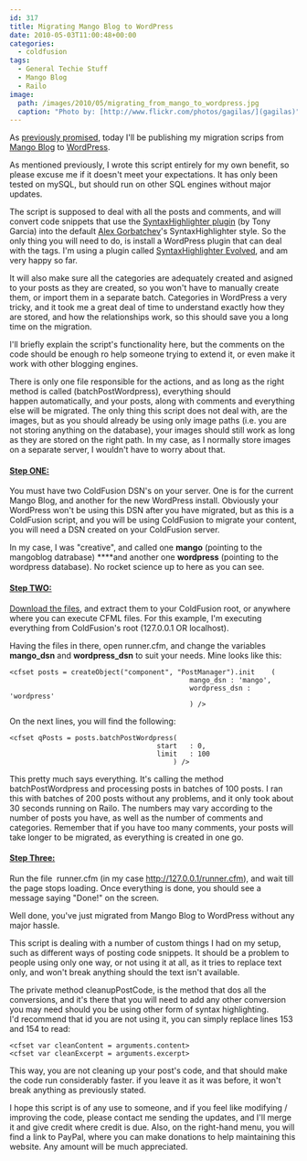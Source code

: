 ```yaml
---
id: 317
title: Migrating Mango Blog to WordPress
date: 2010-05-03T11:00:48+00:00
categories:
  - coldfusion
tags:
  - General Techie Stuff
  - Mango Blog
  - Railo
image: 
  path: /images/2010/05/migrating_from_mango_to_wordpress.jpg
  caption: "Photo by: [http://www.flickr.com/photos/gagilas/](gagilas)"
---
```


As <a title="A change is always welcome" href="https://www.placona.co.uk/293/misc/a-change-is-always-welcome/" target="_self">previously promised</a>, today I'll be publishing my migration scrips from <a title="Mango Blog" href="http://www.mangoblog.org/" target="_blank">Mango Blog</a> to <a title="Wordpress" href="http://wordpress.org/" target="_blank">WordPress</a>.

As mentioned previously, I wrote this script entirely for my own benefit, so please excuse me if it doesn't meet your expectations. It has only been tested on mySQL, but should run on other SQL engines without major updates.

The script is supposed to deal with all the posts and comments, and will convert code snippets that use the <a title="Tony Garcia's syntax highlighter plugin for mango blog" href="http://objectivebias.com/entry/new-and-much-improved-syntaxhighlighter-plugin-for-mango" target="_blank">SyntaxHighlighter plugin</a> (by Tony Garcia) into the default <a title="Alex Gorbatchev Syntax highlighter" href="http://alexgorbatchev.com/SyntaxHighlighter/" target="_blank">Alex Gorbatchev</a>'s SyntaxHighlighter style. So the only thing you will need to do, is install a WordPress plugin that can deal with the tags. I'm using a plugin called <a title="Syntax highlighter plugin" href="http://wordpress.org/extend/plugins/syntaxhighlighter/" target="_blank">SyntaxHighlighter Evolved</a>, and am very happy so far.

It will also make sure all the categories are adequately created and asigned to your posts as they are created, so you won't have to manually create them, or import them in a separate batch. Categories in WordPress a very tricky, and it took me a great deal of time to understand exactly how they are stored, and how the relationships work, so this should save you a long time on the migration.

I'll briefly explain the script's functionality here, but the comments on the code should be enough ro help someone trying to extend it, or even make it work with other blogging engines.

There is only one file responsible for the actions, and as long as the right method is called (batchPostWordpress), everything should happen automatically, and your posts, along with comments and everything else will be migrated. The only thing this script does not deal with, are the images, but as you should already be using only image paths (i.e. you are not storing anything on the database), your images should still work as long as they are stored on the right path. In my case, as I normally store images on a separate server, I wouldn't have to worry about that.

#### <span style="text-decoration: underline;">Step ONE:</span>

You must have two ColdFusion DSN's on your server. One is for the current Mango Blog, and another for the new WordPress install. Obviously your WordPress won't be using this DSN after you have migrated, but as this is a ColdFusion script, and you will be using ColdFusion to migrate your content, you will need a DSN created on your ColdFusion server.

In my case, I was "creative", and called one **mango** (pointing to the mangoblog datrabase) ****and another one **wordpress** (pointing to the wordpress database). No rocket science up to here as you can see.

#### <span style="text-decoration: underline;">Step TWO:</span>

<a title="Mango2Wordpress download" href="https://github.com/mplacona/Mango2Wordpress" target="_blank">Download the files</a>, and extract them to your ColdFusion root, or anywhere where you can execute CFML files. For this example, I'm executing everything from ColdFusion's root (127.0.0.1 OR localhost).

Having the files in there, open runner.cfm, and change the variables **mango_dsn** and **wordpress_dsn** to suit your needs. Mine looks like this:

```
<cfset posts = createObject("component", "PostManager").init	(
											mango_dsn : 'mango',
											wordpress_dsn : 'wordpress'
											) />
```

On the next lines, you will find the following:

```
<cfset qPosts = posts.batchPostWordpress(
									start 	: 0,
									limit 	: 100
										) />
```

This pretty much says everything. It's calling the method batchPostWordpress and processing posts in batches of 100 posts. I ran this with batches of 200 posts without any problems, and it only took about 30 seconds running on Railo. The numbers may vary according to the number of posts you have, as well as the number of comments and categories. Remember that if you have too many comments, your posts will take longer to be migrated, as everything is created in one go.

#### <span style="text-decoration: underline;">Step Three:</span>

Run the file  runner.cfm (in my case http://127.0.0.1/runner.cfm), and wait till the page stops loading. Once everything is done, you should see a message saying "Done!" on the screen.

Well done, you've just migrated from Mango Blog to WordPress without any major hassle.

This script is dealing with a number of custom things I had on my setup, such as different ways of posting code snippets. It should be a problem to people using only one way, or not using it at all, as it tries to replace text only, and won't break anything should the text isn't available.

The private method cleanupPostCode, is the method that dos all the conversions, and it's there that you will need to add any other conversion you may need should you be using other form of syntax highlighting. I'd recommend that id you are not using it, you can simply replace lines 153 and 154 to read:

```
<cfset var cleanContent = arguments.content>
<cfset var cleanExcerpt = arguments.excerpt>
```

This way, you are not cleaning up your post's code, and that should make the code run considerably faster. if you leave it as it was before, it won't break anything as previously stated.

I hope this script is of any use to someone, and if you feel like modifying / improving the code, please contact me sending the updates, and I'll merge it and give credit where credit is due. Also, on the right-hand menu, you will find a link to PayPal, where you can make donations to help maintaining this website. Any amount will be much appreciated.
